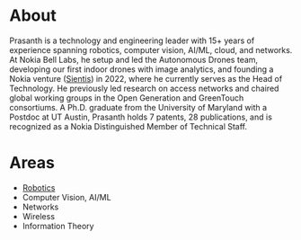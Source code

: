 # About
Prasanth is a technology and engineering leader with 15+ years of experience spanning robotics, computer vision, AI/ML, cloud, and networks. At Nokia Bell Labs, he setup and led the Autonomous Drones team, developing our first indoor drones with image analytics, and founding a Nokia venture ([Sientis](https://www.sientis.ai/)) in 2022, where he currently serves as the Head of Technology. He previously led research on access networks and chaired global working groups in the Open Generation and GreenTouch consortiums. A Ph.D. graduate from the University of Maryland with a Postdoc at UT Austin, Prasanth holds 7 patents, 28 publications, and is recognized as a Nokia Distinguished Member of Technical Staff.

# Areas
- [Robotics](robotics.md)
- Computer Vision, AI/ML
- Networks
- Wireless
- Information Theory
